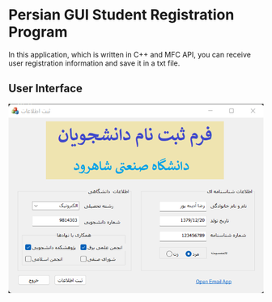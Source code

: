 # Persian GUI Student Registration Program
In this application, which is written in C++ and MFC API, you can receive user registration information and save it in a txt file.

## User Interface
![image](Images/1.png)
